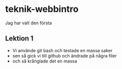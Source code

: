 # teknik-webbintro


Jag har valt den första 

## Lektion 1 
* Vi använde git bash och testade en massa saker 
* sen så gick vi till github och ändrade på några filer
* och så krånglade det en massa 
